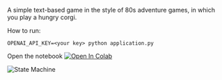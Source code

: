 A simple text-based game in the style of 80s adventure games, in which you play
a hungry corgi.

How to run:

```
OPENAI_API_KEY=<your key> python application.py
```

Open the notebook <a target="_blank" href="https://colab.research.google.com/github/apache/burr/blob/main/examples/llm-adventure-game/notebook.ipynb">
  <img src="https://colab.research.google.com/assets/colab-badge.svg" alt="Open In Colab"/>
</a>

![State Machine](statemachine.png)
